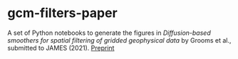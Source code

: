 # gcm-filters-paper

A set of Python notebooks to generate the figures in _Diffusion-based smoothers for spatial filtering of gridded geophysical data_ by Grooms et al., submitted to JAMES (2021). [Preprint](https://doi.org/10.1002/essoar.10506591.2) 
